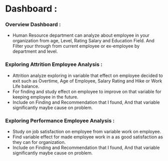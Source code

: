 # Dashboard : 
### Overview Dashboard :
  - Human Resource department can analyze about employee in your organization from age, Level, Rating Salary and Education Field. And Filter your through from current employee or ex-employee by department and level.    
  



### Exploring Attrition Employee Analysis :
  - Attrition analyze exploring in variable that effect on employee decided to exit such as Overtime, Age of Employee, Salary Rating and Hike or Work Life balance.
  - For finding and study effect on employee to improve on that variable for keeping employee in the future.
  - Include on Finding and Recommendation that I found, And that variable significantly maybe cause on problem.


### Exploring Performance Employee Analysis :
  - Study on job satisfaction on employee from variable work on employee.                               
  - Find variable effect for made employee work in a as good satisfaction as they can for organization.
  - Include on Finding and Recommendation that I found, And that variable significantly maybe cause on problem.


